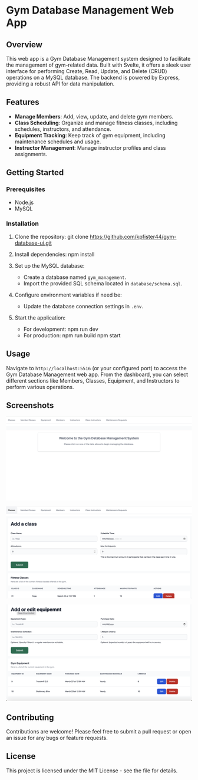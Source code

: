 # Gym Database Management Web App

## Overview
This web app is a Gym Database Management system designed to facilitate the management of gym-related data. Built with Svelte, it offers a sleek user interface for performing Create, Read, Update, and Delete (CRUD) operations on a MySQL database. The backend is powered by Express, providing a robust API for data manipulation.

## Features
- **Manage Members**: Add, view, update, and delete gym members.
- **Class Scheduling**: Organize and manage fitness classes, including schedules, instructors, and attendance.
- **Equipment Tracking**: Keep track of gym equipment, including maintenance schedules and usage.
- **Instructor Management**: Manage instructor profiles and class assignments.

## Getting Started

### Prerequisites
- Node.js
- MySQL

### Installation
1. Clone the repository:
git clone <https://github.com/kpfister44/gym-database-ui.git>

2. Install dependencies:
npm install

3. Set up the MySQL database:
   - Create a database named `gym_management`.
   - Import the provided SQL schema located in `database/schema.sql`.

4. Configure environment variables if need be:
   - Update the database connection settings in `.env`.

5. Start the application:
    - For development:
    npm run dev
    - For production:
    npm run build
    npm start

## Usage
Navigate to `http://localhost:5516` (or your configured port) to access the Gym Database Management web app. From the dashboard, you can select different sections like Members, Classes, Equipment, and Instructors to perform various operations.

## Screenshots

![Dashboard](https://github.com/kpfister44/gym-database-ui/blob/main/screenshots/dashboard.png "Dashboard View")

![Member Management](https://github.com/kpfister44/gym-database-ui/blob/main/screenshots/classes.png "Class Management")

![Class Schedule](https://github.com/kpfister44/gym-database-ui/blob/main/screenshots/equipment.png "Equipment Management")

## Contributing
Contributions are welcome! Please feel free to submit a pull request or open an issue for any bugs or feature requests.

## License
This project is licensed under the MIT License - see the file for details.
